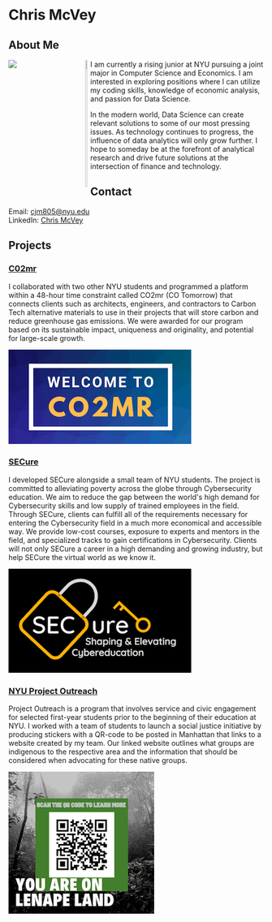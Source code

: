 # Chris McVey
## About Me

<img align="left" width="30%" src="https://cas.nyu.edu/content/nyu-as/cas/newstudents/get-involved/current-college-leaders/_jcr_content/par/columncontrol_709839215/parcol1/image.img.jpg/1629905395389.jpg">

<img align="left" width="2%" height="250" src="https://content.etilize.com/Finish/1040021647.jpg">
     
I am currently a rising junior at NYU pursuing a joint major in Computer Science and Economics. I am interested in exploring positions where I can utilize my coding skills, knowledge of economic analysis, and passion for Data Science.

In the modern world, Data Science can create relevant solutions to some of our most pressing issues. As technology continues to progress, the influence of data analytics will only grow further. I hope to someday be at the forefront of analytical research and drive future solutions at the intersection of finance and technology.

## Contact

Email: cjm805@nyu.edu<br>
LinkedIn: [Chris McVey](https://www.linkedin.com/in/chris-mcvey-687107224/)

## Projects
### [C02mr](https://github.com/ChrisMcVey1/co2mr)

I collaborated with two other NYU students and programmed a platform within a 48-hour time constraint called CO2mr (CO Tomorrow) that connects clients such as architects, engineers, and contractors to Carbon Tech alternative materials to use in their projects that will store carbon and reduce greenhouse gas emissions. We were awarded for our program based on its sustainable impact, uniqueness and originality, and potential for large-scale growth.

![CO2mr Logo](CO2mrLogo.png)

### [SECure](https://github.com/ChrisMcVey1/SECure)

I developed SECure alongside a small team of NYU students. The project is committed to alleviating poverty across the globe through Cybersecurity education. We aim to reduce the gap between the world's high demand for Cybersecurity skills and low supply of trained employees in the field. Through SECure, clients can fulfill all of the requirements necessary for entering the Cybersecurity field in a much more economical and accessible way. We provide low-cost courses, exposure to experts and mentors in the field, and specialized tracks to gain certifications in Cybersecurity. Clients will not only SECure a career in a high demanding and growing industry, but help SECure the virtual world as we know it.

![SECure Logo](SECureLogo.png)

### [NYU Project Outreach](https://imgur.com/UrTR68O)

Project Outreach is a program that involves service and civic engagement for selected first-year students prior to the beginning of their education at NYU. I worked with a team of students to launch a social justice initiative by producing stickers with a QR-code to be posted in Manhattan that links to a website created by my team. Our linked website outlines what groups are indigenous to the respective area and the information that should be considered when advocating for these native groups.

![POLogo Logo](POLogo.png)
